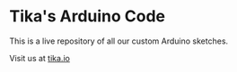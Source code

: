 
# Tika's Arduino Code

This is a live repository of all our custom Arduino sketches.

Visit us at [tika.io](http://tika.io)
